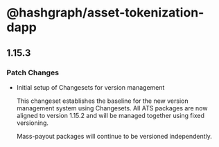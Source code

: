 # @hashgraph/asset-tokenization-dapp

## 1.15.3

### Patch Changes

- Initial setup of Changesets for version management

  This changeset establishes the baseline for the new version management system using Changesets. All ATS packages are now aligned to version 1.15.2 and will be managed together using fixed versioning.

  Mass-payout packages will continue to be versioned independently.
